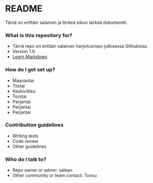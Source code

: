 # README #

Tämä on erittäin salainen ja törkeä eikun tärkeä dokumentti. 

### What is this repository for? ###

* Tämä repo on erittäin salainen harjoitusrepo julkisessa Githubissa. 
* Version 1.0
* [Learn Markdown](https://bitbucket.org/tutorials/markdowndemo)

### How do I get set up? ###

* Maanantai 
* Tiistai
* Keskiviikko
* Torstai
* Perjantai 
* Perjantai
* Perjantai

### Contribution guidelines ###

* Writing tests
* Code review
* Other guidelines

### Who do I talk to? ###

* Repo owner or admin: salean 
* Other community or team contact: Tonsu

